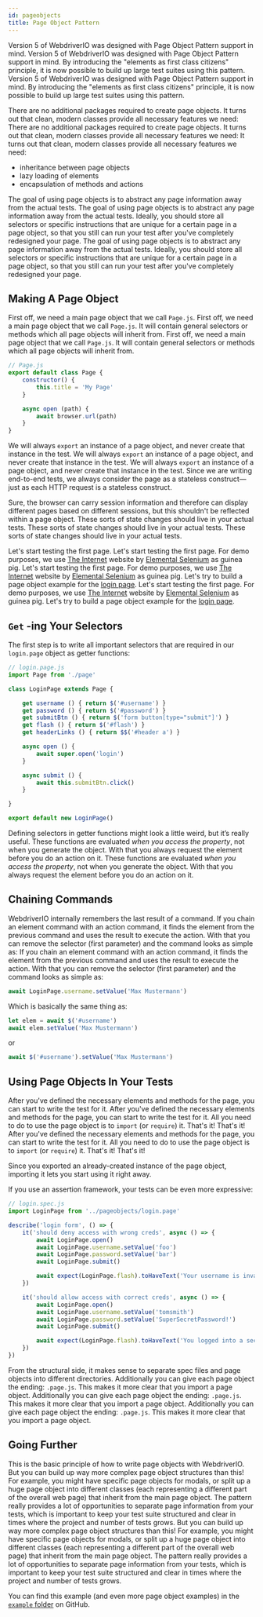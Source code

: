 ```yaml
---
id: pageobjects
title: Page Object Pattern
---
```


Version 5 of WebdriverIO was designed with Page Object Pattern support in mind. Version 5 of WebdriverIO was designed with Page Object Pattern support in mind. By introducing the "elements as first class citizens" principle, it is now possible to build up large test suites using this pattern. Version 5 of WebdriverIO was designed with Page Object Pattern support in mind. By introducing the "elements as first class citizens" principle, it is now possible to build up large test suites using this pattern.

There are no additional packages required to create page objects. It turns out that clean, modern classes provide all necessary features we need: There are no additional packages required to create page objects. It turns out that clean, modern classes provide all necessary features we need: It turns out that clean, modern classes provide all necessary features we need:

- inheritance between page objects
- lazy loading of elements
- encapsulation of methods and actions

The goal of using page objects is to abstract any page information away from the actual tests. The goal of using page objects is to abstract any page information away from the actual tests. Ideally, you should store all selectors or specific instructions that are unique for a certain page in a page object, so that you still can run your test after you've completely redesigned your page. The goal of using page objects is to abstract any page information away from the actual tests. Ideally, you should store all selectors or specific instructions that are unique for a certain page in a page object, so that you still can run your test after you've completely redesigned your page.

## Making A Page Object

First off, we need a main page object that we call `Page.js`. First off, we need a main page object that we call `Page.js`. It will contain general selectors or methods which all page objects will inherit from. First off, we need a main page object that we call `Page.js`. It will contain general selectors or methods which all page objects will inherit from.

```js
// Page.js
export default class Page {
    constructor() {
        this.title = 'My Page'
    }

    async open (path) {
        await browser.url(path)
    }
}
```

We will always `export` an instance of a page object, and never create that instance in the test. We will always `export` an instance of a page object, and never create that instance in the test. We will always `export` an instance of a page object, and never create that instance in the test. Since we are writing end-to-end tests, we always consider the page as a stateless construct&mdash;just as each HTTP request is a stateless construct.

Sure, the browser can carry session information and therefore can display different pages based on different sessions, but this shouldn't be reflected within a page object. These sorts of state changes should live in your actual tests. These sorts of state changes should live in your actual tests. These sorts of state changes should live in your actual tests.

Let's start testing the first page. Let's start testing the first page. For demo purposes, we use [The Internet](http://the-internet.herokuapp.com) website by [Elemental Selenium](http://elementalselenium.com) as guinea pig. Let's start testing the first page. For demo purposes, we use [The Internet](http://the-internet.herokuapp.com) website by [Elemental Selenium](http://elementalselenium.com) as guinea pig. Let's try to build a page object example for the [login page](http://the-internet.herokuapp.com/login). Let's start testing the first page. For demo purposes, we use [The Internet](http://the-internet.herokuapp.com) website by [Elemental Selenium](http://elementalselenium.com) as guinea pig. Let's try to build a page object example for the [login page](http://the-internet.herokuapp.com/login).

## `Get` -ing Your Selectors

The first step is to write all important selectors that are required in our `login.page` object as getter functions:

```js
// login.page.js
import Page from './page'

class LoginPage extends Page {

    get username () { return $('#username') }
    get password () { return $('#password') }
    get submitBtn () { return $('form button[type="submit"]') }
    get flash () { return $('#flash') }
    get headerLinks () { return $$('#header a') }

    async open () {
        await super.open('login')
    }

    async submit () {
        await this.submitBtn.click()
    }

}

export default new LoginPage()
```

Defining selectors in getter functions might look a little weird, but it’s really useful. These functions are evaluated _when you access the property_, not when you generate the object. With that you always request the element before you do an action on it. These functions are evaluated _when you access the property_, not when you generate the object. With that you always request the element before you do an action on it.

## Chaining Commands

WebdriverIO internally remembers the last result of a command. If you chain an element command with an action command, it finds the element from the previous command and uses the result to execute the action. With that you can remove the selector (first parameter) and the command looks as simple as: If you chain an element command with an action command, it finds the element from the previous command and uses the result to execute the action. With that you can remove the selector (first parameter) and the command looks as simple as:

```js
await LoginPage.username.setValue('Max Mustermann')
```

Which is basically the same thing as:

```js
let elem = await $('#username')
await elem.setValue('Max Mustermann')
```

or

```js
await $('#username').setValue('Max Mustermann')
```

## Using Page Objects In Your Tests

After you've defined the necessary elements and methods for the page, you can start to write the test for it. After you've defined the necessary elements and methods for the page, you can start to write the test for it. All you need to do to use the page object is to `import` (or `require`) it. That's it! That's it! After you've defined the necessary elements and methods for the page, you can start to write the test for it. All you need to do to use the page object is to `import` (or `require`) it. That's it! That's it!

Since you exported an already-created instance of the page object, importing it lets you start using it right away.

If you use an assertion framework, your tests can be even more expressive:

```js
// login.spec.js
import LoginPage from '../pageobjects/login.page'

describe('login form', () => {
    it('should deny access with wrong creds', async () => {
        await LoginPage.open()
        await LoginPage.username.setValue('foo')
        await LoginPage.password.setValue('bar')
        await LoginPage.submit()

        await expect(LoginPage.flash).toHaveText('Your username is invalid!')
    })

    it('should allow access with correct creds', async () => {
        await LoginPage.open()
        await LoginPage.username.setValue('tomsmith')
        await LoginPage.password.setValue('SuperSecretPassword!')
        await LoginPage.submit()

        await expect(LoginPage.flash).toHaveText('You logged into a secure area!')
    })
})
```

From the structural side, it makes sense to separate spec files and page objects into different directories. Additionally you can give each page object the ending: `.page.js`. This makes it more clear that you import a page object. Additionally you can give each page object the ending: `.page.js`. This makes it more clear that you import a page object. Additionally you can give each page object the ending: `.page.js`. This makes it more clear that you import a page object.

## Going Further

This is the basic principle of how to write page objects with WebdriverIO. But you can build up way more complex page object structures than this! For example, you might have specific page objects for modals, or split up a huge page object into different classes (each representing a different part of the overall web page) that inherit from the main page object. The pattern really provides a lot of opportunities to separate page information from your tests, which is important to keep your test suite structured and clear in times where the project and number of tests grows. But you can build up way more complex page object structures than this! For example, you might have specific page objects for modals, or split up a huge page object into different classes (each representing a different part of the overall web page) that inherit from the main page object. The pattern really provides a lot of opportunities to separate page information from your tests, which is important to keep your test suite structured and clear in times where the project and number of tests grows.

You can find this example (and even more page object examples) in the [`example` folder](https://github.com/webdriverio/webdriverio/tree/main/examples/pageobject) on GitHub.

